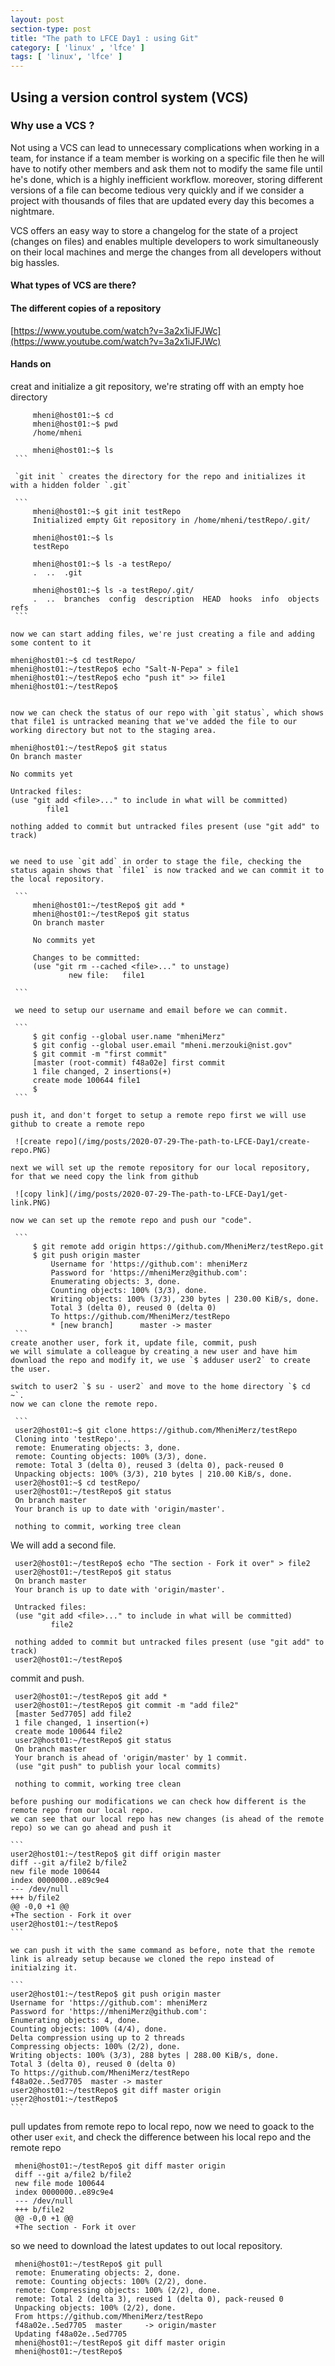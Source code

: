 ```yaml
---
layout: post
section-type: post
title: "The path to LFCE Day1 : using Git"
category: [ 'linux' , 'lfce' ]
tags: [ 'linux', 'lfce' ]
---
```


## Using a version control system (VCS)

### Why use a VCS ?
Not using a VCS can lead to unnecessary complications when working in a team, for instance if a team member is working on a specific file then he will have to notify other members and ask them not to modify the same file until he's done, which is a highly inefficient workflow.
moreover, storing different versions of a file can become tedious very quickly and if we consider a project with thousands of files that are updated every day this becomes a nightmare.

VCS offers an easy way to store a changelog for the state of a project (changes on files) and enables multiple developers to work simultaneously on their local machines and merge the changes from all developers without big hassles.

#### What types of VCS are there?


#### The different copies of a repository
[https://www.youtube.com/watch?v=3a2x1iJFJWc](https://www.youtube.com/watch?v=3a2x1iJFJWc)

#### Hands on

creat and initialize a git repository, we're strating off with an empty hoe directory

   ```
        mheni@host01:~$ cd
        mheni@host01:~$ pwd
        /home/mheni
        
        mheni@host01:~$ ls
    ```

    `git init ` creates the directory for the repo and initializes it with a hidden folder `.git`

    ```
        mheni@host01:~$ git init testRepo
        Initialized empty Git repository in /home/mheni/testRepo/.git/
        
        mheni@host01:~$ ls
        testRepo

        mheni@host01:~$ ls -a testRepo/
        .  ..  .git
        
        mheni@host01:~$ ls -a testRepo/.git/
        .  ..  branches  config  description  HEAD  hooks  info  objects  refs
    ```

now we can start adding files, we're just creating a file and adding some content to it

   ```
    mheni@host01:~$ cd testRepo/
    mheni@host01:~/testRepo$ echo "Salt-N-Pepa" > file1
    mheni@host01:~/testRepo$ echo "push it" >> file1
    mheni@host01:~/testRepo$
   ```

   now we can check the status of our repo with `git status`, which shows that file1 is untracked meaning that we've added the file to our working directory but not to the staging area.

   ```
    mheni@host01:~/testRepo$ git status
    On branch master

    No commits yet

    Untracked files:
    (use "git add <file>..." to include in what will be committed)
            file1

    nothing added to commit but untracked files present (use "git add" to track)
   ```
  
   we need to use `git add` in order to stage the file, checking the status again shows that `file1` is now tracked and we can commit it to the local repository.
  
    ```
        mheni@host01:~/testRepo$ git add *
        mheni@host01:~/testRepo$ git status
        On branch master

        No commits yet

        Changes to be committed:
        (use "git rm --cached <file>..." to unstage)
                new file:   file1

    ```
    
    we need to setup our username and email before we can commit.
    
    ```
        $ git config --global user.name "mheniMerz"
        $ git config --global user.email "mheni.merzouki@nist.gov"
        $ git commit -m "first commit"
        [master (root-commit) f48a02e] first commit
        1 file changed, 2 insertions(+)
        create mode 100644 file1
        $
    ```

push it, and don't forget to setup a remote repo first we will use github to create a remote repo
    
    ![create repo](/img/posts/2020-07-29-The-path-to-LFCE-Day1/create-repo.PNG)
    
next we will set up the remote repository for our local repository, for that we need copy the link from github
    
    ![copy link](/img/posts/2020-07-29-The-path-to-LFCE-Day1/get-link.PNG)
    
now we can set up the remote repo and push our "code".

    ```
        $ git remote add origin https://github.com/MheniMerz/testRepo.git
        $ git push origin master
            Username for 'https://github.com': mheniMerz
            Password for 'https://mheniMerz@github.com':
            Enumerating objects: 3, done.
            Counting objects: 100% (3/3), done.
            Writing objects: 100% (3/3), 230 bytes | 230.00 KiB/s, done.
            Total 3 (delta 0), reused 0 (delta 0)
            To https://github.com/MheniMerz/testRepo
            * [new branch]      master -> master
    ```
create another user, fork it, update file, commit, push
   we will simulate a colleague by creating a new user and have him download the repo and modify it, we use `$ adduser user2` to create the user.

   switch to user2 `$ su - user2` and move to the home directory `$ cd ~`.
   now we can clone the remote repo.
   
    ```
    user2@host01:~$ git clone https://github.com/MheniMerz/testRepo
    Cloning into 'testRepo'...
    remote: Enumerating objects: 3, done.
    remote: Counting objects: 100% (3/3), done.
    remote: Total 3 (delta 0), reused 3 (delta 0), pack-reused 0
    Unpacking objects: 100% (3/3), 210 bytes | 210.00 KiB/s, done.
    user2@host01:~$ cd testRepo/
    user2@host01:~/testRepo$ git status
    On branch master
    Your branch is up to date with 'origin/master'.

    nothing to commit, working tree clean
   ```
  
   We will add a second file.
  
   ```
    user2@host01:~/testRepo$ echo "The section - Fork it over" > file2
    user2@host01:~/testRepo$ git status
    On branch master
    Your branch is up to date with 'origin/master'.

    Untracked files:
    (use "git add <file>..." to include in what will be committed)
            file2

    nothing added to commit but untracked files present (use "git add" to track)
    user2@host01:~/testRepo$
   ```
   
   commit and push.
   
   ```
    user2@host01:~/testRepo$ git add *
    user2@host01:~/testRepo$ git commit -m "add file2"
    [master 5ed7705] add file2
    1 file changed, 1 insertion(+)
    create mode 100644 file2
    user2@host01:~/testRepo$ git status
    On branch master
    Your branch is ahead of 'origin/master' by 1 commit.
    (use "git push" to publish your local commits)

    nothing to commit, working tree clean
   ```
   
    before pushing our modifications we can check how different is the remote repo from our local repo.
    we can see that our local repo has new changes (is ahead of the remote repo) so we can go ahead and push it
   
    ```
    user2@host01:~/testRepo$ git diff origin master
    diff --git a/file2 b/file2
    new file mode 100644
    index 0000000..e89c9e4
    --- /dev/null
    +++ b/file2
    @@ -0,0 +1 @@
    +The section - Fork it over
    user2@host01:~/testRepo$
    ```
   
    we can push it with the same command as before, note that the remote link is already setup because we cloned the repo instead of initialzing it.
   
    ```
    user2@host01:~/testRepo$ git push origin master
    Username for 'https://github.com': mheniMerz
    Password for 'https://mheniMerz@github.com':
    Enumerating objects: 4, done.
    Counting objects: 100% (4/4), done.
    Delta compression using up to 2 threads
    Compressing objects: 100% (2/2), done.
    Writing objects: 100% (3/3), 288 bytes | 288.00 KiB/s, done.
    Total 3 (delta 0), reused 0 (delta 0)
    To https://github.com/MheniMerz/testRepo
    f48a02e..5ed7705  master -> master
    user2@host01:~/testRepo$ git diff master origin
    user2@host01:~/testRepo$
    ```

pull updates from remote repo to local repo, now we need to goack to the other user `exit`, and check the difference between his local repo and the remote repo
   
   ```
    mheni@host01:~/testRepo$ git diff master origin
    diff --git a/file2 b/file2
    new file mode 100644
    index 0000000..e89c9e4
    --- /dev/null
    +++ b/file2
    @@ -0,0 +1 @@
    +The section - Fork it over
   ```
   
   so we need to download the latest updates to out local repository.
   
   ```
    mheni@host01:~/testRepo$ git pull
    remote: Enumerating objects: 2, done.
    remote: Counting objects: 100% (2/2), done.
    remote: Compressing objects: 100% (2/2), done.
    remote: Total 2 (delta 3), reused 1 (delta 0), pack-reused 0
    Unpacking objects: 100% (2/2), done.
    From https://github.com/MheniMerz/testRepo
    f48a02e..5ed7705  master     -> origin/master
    Updating f48a02e..5ed7705
    mheni@host01:~/testRepo$ git diff master origin
    mheni@host01:~/testRepo$
   ```

